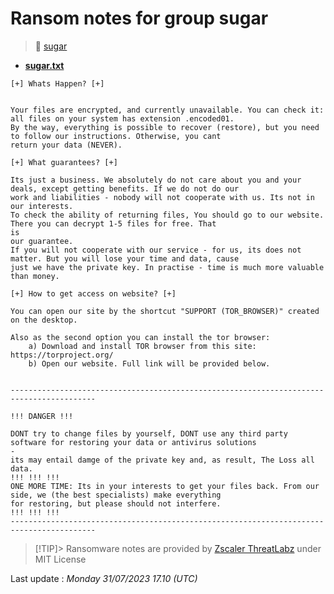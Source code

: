 # Ransom notes for group sugar
> 🔗 [sugar](group/sugar)
* **[sugar.txt](https://ransomware.live/ransomware_notes/sugar/sugar.txt)**

```
[+] Whats Happen? [+]
 
 
Your files are encrypted, and currently unavailable. You can check it: all files on your system has extension .encoded01.
By the way, everything is possible to recover (restore), but you need to follow our instructions. Otherwise, you cant
return your data (NEVER).
 
[+] What guarantees? [+]
 
Its just a business. We absolutely do not care about you and your deals, except getting benefits. If we do not do our
work and liabilities - nobody will not cooperate with us. Its not in our interests.
To check the ability of returning files, You should go to our website. There you can decrypt 1-5 files for free. That
is
our guarantee.
If you will not cooperate with our service - for us, its does not matter. But you will lose your time and data, cause
just we have the private key. In practise - time is much more valuable than money.
 
[+] How to get access on website? [+]
 
You can open our site by the shortcut "SUPPORT (TOR_BROWSER)" created on the desktop.
 
Also as the second option you can install the tor browser:
    a) Download and install TOR browser from this site: https://torproject.org/
    b) Open our website. Full link will be provided below.
 
 
-----------------------------------------------------------------------------------------
 
!!! DANGER !!!
 
DONT try to change files by yourself, DONT use any third party software for restoring your data or antivirus solutions
-
its may entail damge of the private key and, as result, The Loss all data.
!!! !!! !!!
ONE MORE TIME: Its in your interests to get your files back. From our side, we (the best specialists) make everything
for restoring, but please should not interfere.
!!! !!! !!!
-----------------------------------------------------------------------------------------

```


> [!TIP]> Ransomware notes are provided by [Zscaler ThreatLabz](https://github.com/threatlabz/ransomware_notes) under MIT License
> 




Last update : _Monday 31/07/2023 17.10 (UTC)_

